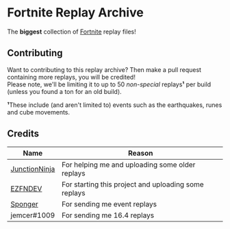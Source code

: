 # Fortnite Replay Archive

The **biggest** collection of [Fortnite](https://fortnite.com) replay files! 

## Contributing
Want to contributing to this replay archive? Then make a pull request containing more replays, you will be credited!  
Please note, we'll be limiting it to up to 50 *non-special* replays**¹** per build (unless you found a ton for an old build).

**¹**These include (and aren't limited to) events such as the earthquakes, runes and cube movements.

## Credits

| Name                                              | Reason                                                           |
|---------------------------------------------------|------------------------------------------------------------------|
| [JunctionNinja](https://github.com/JunctionNinja) | For helping me and uploading some older replays                  |
| [EZFNDEV](https://github.com/EZFNDEV)             | For starting this project and uploading some replays             |                
| [Sponger](https://github.com/SpongerXD)           | For sending me event replays                                     |                                                           
| jemcer#1009                                       | For sending me 16.4 replays                                      |                                                            
